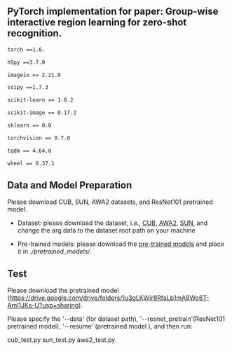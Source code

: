 ## PyTorch implementation for paper: Group-wise interactive region learning for zero-shot recognition.
```bash
torch ==1.6.

h5py ==3.7.0

imageio == 2.21.0

scipy ==1.7.3

scikit-learn == 1.0.2

scikit-image == 0.17.2

sklearn == 0.0

torchvision == 0.7.0

tqdm == 4.64.0 

wheel == 0.37.1
```

## Data and Model Preparation

Please download CUB, SUN, AWA2 datasets, and ResNet101 pretrained model.
- Dataset: please download the dataset, i.e., [CUB](http://www.vision.caltech.edu/visipedia/CUB-200-2011.html), [AWA2](https://cvml.ist.ac.at/AwA2/), [SUN](https://groups.csail.mit.edu/vision/SUN/hierarchy.html), and change the arg.data to the dataset root path on your machine

- Pre-trained models: please download the [pre-trained models](https://drive.google.com/file/d/1c5scuU0kZS5a9Rz3kf5T0UweCvOpGsh2/view?usp=sharing) and place it in *./pretrained_models/*.

## Test
Please download the pretrained model (https://drive.google.com/drive/folders/1u3gLKWjr8RfaLb1mA8Wo6T-Aml1JKs-U?usp=sharing).

Please specify the '--data' (for dataset path), '--resnet_pretrain'(ResNet101 pretrained model), '--resume' (pretrained model ), and then run:

cub_test.py
sun_test.py
awa2_test.py


